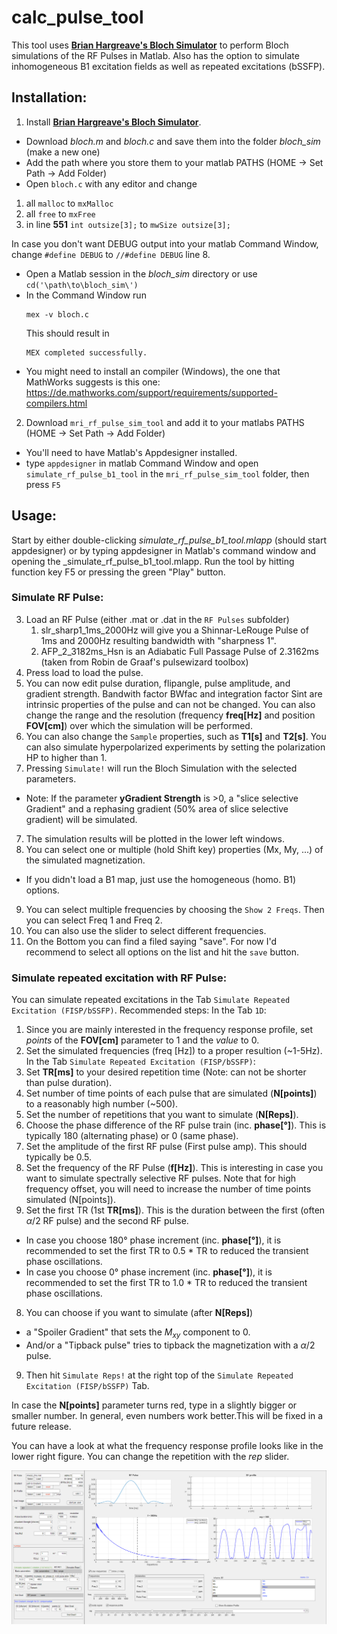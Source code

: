 # calc_pulse_tool
This tool uses  **[Brian Hargreave's Bloch Simulator](http://mrsrl.stanford.edu/~brian/blochsim/)** to perform Bloch simulations of the RF Pulses in Matlab. Also has the option to simulate inhomogeneous B1 excitation fields as well as repeated excitations (bSSFP).

## Installation:
1. Install **[Brian Hargreave's Bloch Simulator](http://mrsrl.stanford.edu/~brian/blochsim/)**.
- Download *bloch.m* and *bloch.c* and save them into the folder *bloch_sim* (make a new one)
- Add the path where you store them to your matlab PATHS (HOME &rarr; Set Path &rarr; Add Folder)
- Open `bloch.c` with any editor and change 
1. all `malloc` to `mxMalloc`
2. all `free` to `mxFree`
3. in line **551** `int outsize[3];`  to `mwSize outsize[3];`

In case you don't want DEBUG output into your matlab Command Window, change `#define DEBUG` to `//#define DEBUG` line 8.


- Open a Matlab session in the *bloch_sim* directory or use `cd('\path\to\bloch_sim\')`
- In the Command Window run
    ```
    mex -v bloch.c
    ```
    This should result in
    ```
    MEX completed successfully.
    ```
- You might need to install an compiler (Windows), the one that MathWorks suggests is this one: https://de.mathworks.com/support/requirements/supported-compilers.html

2. Download `mri_rf_pulse_sim_tool` and add it to your matlabs PATHS (HOME &rarr; Set Path &rarr; Add Folder)
- You'll need to have Matlab's Appdesigner installed.
- type `appdesigner` in matlab Command Window and open `simulate_rf_pulse_b1_tool` in the `mri_rf_pulse_sim_tool`  folder, then press `F5`


## Usage:
Start by either double-clicking _simulate_rf_pulse_b1_tool.mlapp_ (should start appdesigner) or by typing appdesigner in Matlab's command window and opening the _simulate_rf_pulse_b1_tool.mlapp. Run the tool by hitting function key F5 or pressing the green "Play" button.
### Simulate RF Pulse:
3. Load an RF Pulse (either .mat or .dat in the `RF Pulses` subfolder)
    1. slr_sharp1_1ms_2000Hz will give you a Shinnar-LeRouge Pulse of 1ms and 2000Hz resulting bandwidth with "sharpness 1".
    2. AFP_2_3182ms_Hsn is an Adiabatic Full Passage Pulse of 2.3162ms (taken from Robin de Graaf's pulsewizard toolbox)
4. Press load to load the pulse.
5. You can now edit pulse duration, flipangle, pulse amplitude, and gradient strength. Bandwith factor BWfac and integration factor Sint are intrinsic properties of the pulse and can not be changed.
You can also change the range and the resolution (frequency **freq[Hz]** and position **FOV[cm]**) over which the simulation will be performed.
6. You can also change the `Sample` properties, such as **T1[s]** and **T2[s]**. You can also simulate hyperpolarized experiments by setting the polarization HP to higher than 1.
6. Pressing `Simulate!` will run the Bloch Simulation with the selected parameters.
- Note: If the parameter **yGradient Strength** is >0, a "slice selective Gradient" and a rephasing gradient (50% area of slice selective gradient) will be simulated.
7. The simulation results will be plotted in the lower left windows.
8. You can select one or multiple (hold Shift key) properties (Mx, My, ...) of the simulated magnetization.
- If you didn't load a B1 map, just use the homogeneous (homo. B1) options.
9. You can select multiple frequencies by choosing the `Show 2 Freqs`. Then you can select Freq 1 and Freq 2.
10. You can also use the slider to select different frequencies.
11. On the Bottom you can find a filed saying "save". For now I'd recommend to select all options on the list and hit the `save` button.
### Simulate repeated excitation with RF Pulse:
You can simulate repeated excitations in the Tab `Simulate Repeated Excitation (FISP/bSSFP)`. Recommended steps:
In the Tab `1D`:
1. Since you are mainly interested in the frequency response profile, set *points* of the **FOV[cm]** parameter to 1 and the *value* to 0.
2. Set the simulated frequencies (freq [Hz]) to a proper resultion (~1-5Hz).
In the Tab `Simulate Repeated Excitation (FISP/bSSFP)`:
1. Set **TR[ms]** to your desired repetition time (Note: can not be shorter than pulse duration).
2. Set number of time points of each pulse that are simulated (**N[points]**) to a reasonably high number (~500).
3. Set the number of repetitions that you want to simulate (**N[Reps]**).
4. Choose the phase difference of the RF pulse train (inc. **phase[°]**). This is typically 180 (alternating phase) or 0 (same phase).
5. Set the amplitude of the first RF pulse (First pulse amp). This should typically be 0.5.
6. Set the frequency of the RF Pulse (**f[Hz]**). This is interesting in case you want to simulate spectrally selective RF pulses. Note that for high frequency offset, you will need to increase the number of time points simulated (N[points]).
7. Set the first TR (1st **TR[ms]**). This is the duration between the first (often $\alpha$/2 RF pulse) and the second RF pulse.
- In case you choose 180° phase increment (inc. **phase[°]**), it is recommended to set the first TR to 0.5 * TR to reduced the transient phase oscillations.
- In case you choose 0° phase increment (inc. **phase[°]**), it is recommended to set the first TR to 1.0 * TR to reduced the transient phase oscillations.
8. You can choose if you want to simulate (after **N[Reps]**) 
- a "Spoiler Gradient" that sets the $M_{xy}$ component to 0.
- And/or a "Tipback pulse" tries to tipback the magnetization with a $\alpha$/2 pulse.
9. Then hit `Simulate Reps!` at the right top of the `Simulate Repeated Excitation (FISP/bSSFP)` Tab.

In case the **N[points]** parameter turns red, type in a slightly bigger or smaller number. In general, even numbers work better.This will be fixed in a future release.

You can have a look at what the frequency response profile looks like in the lower right figure. You can change the repetition with the *rep* slider.

<img src="./figures/Screenshot bSSFP Simulation example full GUI.png" alt = "Screnshot of the GUI with exemplarily parameter selection." width="1000"/>




